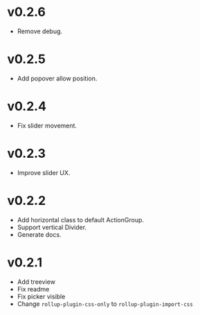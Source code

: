 # v0.2.6
- Remove debug.

# v0.2.5
- Add popover allow position.

# v0.2.4
- Fix slider movement.

# v0.2.3
- Improve slider UX.

# v0.2.2
- Add horizontal class to default ActionGroup.
- Support vertical Divider.
- Generate docs.

# v0.2.1
- Add treeview
- Fix readme
- Fix picker visible
- Change `rollup-plugin-css-only` to `rollup-plugin-import-css`
